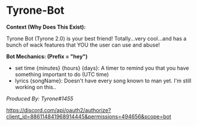 # Tyrone-Bot

**Context (Why Does This Exist):**

Tyrone Bot (Tyrone 2.0) is your best friend! Totally...very cool...and has a bunch of wack features that YOU the user can use and abuse!

**Bot Mechanics: (Prefix = "hey")**

- set time {minutes} {hours} {days}: A timer to remind you that you have something important to do (UTC time)
- lyrics {songName}: Doesn't have every song known to man yet. I'm still working on this..

*Produced By: Tyrone#1455*

https://discord.com/api/oauth2/authorize?client_id=886114841968914445&permissions=494656&scope=bot
